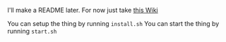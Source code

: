 I'll make a README later. For now just take [this Wiki](https://github.com/FRC2706/MergeWebServer/wiki)


You can setup the thing by running `install.sh`
You can start the thing by running `start.sh`
